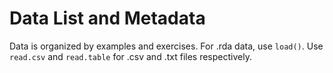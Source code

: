 # Data List and Metadata

Data is organized by examples and exercises.  For .rda data, use `load()`.  Use `read.csv` and `read.table` for .csv and .txt files respectively.


